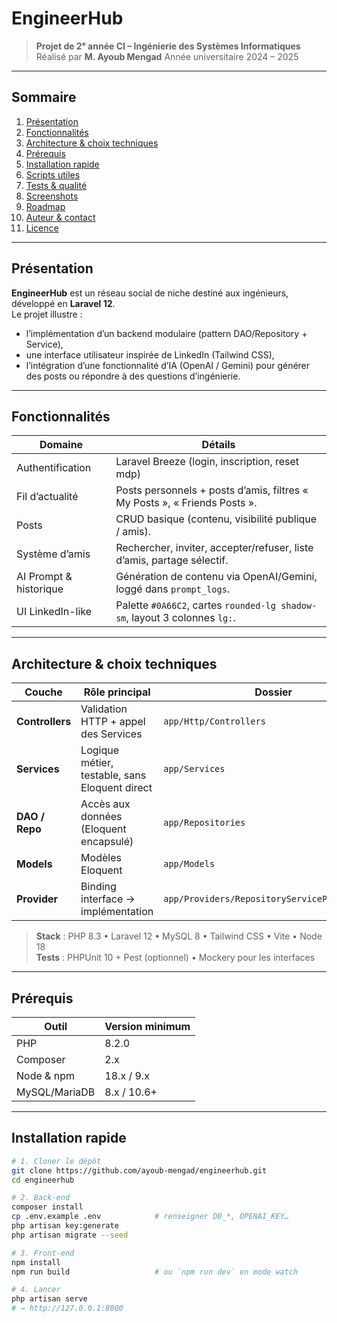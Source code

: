 # EngineerHub

> **Projet de 2ᵉ année CI – Ingénierie des Systèmes Informatiques**  
> Réalisé par **M. Ayoub Mengad**
> Année universitaire 2024 – 2025

---

## Sommaire
1. [Présentation](#présentation)
2. [Fonctionnalités](#fonctionnalités)
3. [Architecture & choix techniques](#architecture--choix-techniques)
4. [Prérequis](#prérequis)
5. [Installation rapide](#installation-rapide)
6. [Scripts utiles](#scripts-utiles)
7. [Tests & qualité](#tests--qualité)
8. [Screenshots](#screenshots)
9. [Roadmap](#roadmap)
10. [Auteur & contact](#auteur--contact)
11. [Licence](#licence)

---

## Présentation

**EngineerHub** est un réseau social de niche destiné aux ingénieurs, développé en **Laravel 12**.  
Le projet illustre :

* l’implémentation d’un backend modulaire (pattern DAO/Repository + Service),
* une interface utilisateur inspirée de LinkedIn (Tailwind CSS),
* l’intégration d’une fonctionnalité d’IA (OpenAI / Gemini) pour générer des posts ou répondre à des questions d’ingénierie.

---

## Fonctionnalités

| Domaine                   | Détails                                                                      |
|---------------------------|------------------------------------------------------------------------------|
| Authentification          | Laravel Breeze (login, inscription, reset mdp)                               |
| Fil d’actualité           | Posts personnels + posts d’amis, filtres « My Posts », « Friends Posts ».     |
| Posts                     | CRUD basique (contenu, visibilité publique / amis).                          |
| Système d’amis            | Rechercher, inviter, accepter/refuser, liste d’amis, partage sélectif.       |
| AI Prompt & historique    | Génération de contenu via OpenAI/Gemini, loggé dans `prompt_logs`.           |
| UI LinkedIn-like          | Palette `#0A66C2`, cartes `rounded-lg shadow-sm`, layout 3 colonnes `lg:`.   |

---

## Architecture & choix techniques

| Couche        | Rôle principal                                    | Dossier                           |
|---------------|---------------------------------------------------|-----------------------------------|
| **Controllers** | Validation HTTP + appel des Services             | `app/Http/Controllers`            |
| **Services**     | Logique métier, testable, sans Eloquent direct  | `app/Services`                    |
| **DAO / Repo**   | Accès aux données (Eloquent encapsulé)          | `app/Repositories`                |
| **Models**       | Modèles Eloquent                                | `app/Models`                      |
| **Provider**     | Binding interface → implémentation              | `app/Providers/RepositoryServiceProvider.php` |

> **Stack** : PHP 8.3 • Laravel 12 • MySQL 8 • Tailwind CSS • Vite • Node 18  
> **Tests** : PHPUnit 10 + Pest (optionnel) • Mockery pour les interfaces

---

## Prérequis

| Outil         | Version minimum |
|---------------|-----------------|
| PHP           | 8.2.0           |
| Composer      | 2.x             |
| Node & npm    | 18.x / 9.x      |
| MySQL/MariaDB | 8.x / 10.6+     |

---

## Installation rapide

```bash
# 1. Cloner le dépôt
git clone https://github.com/ayoub-mengad/engineerhub.git
cd engineerhub

# 2. Back-end
composer install
cp .env.example .env            # renseigner DB_*, OPENAI_KEY…
php artisan key:generate
php artisan migrate --seed

# 3. Front-end
npm install
npm run build                   # ou `npm run dev` en mode watch

# 4. Lancer
php artisan serve
# → http://127.0.0.1:8000
